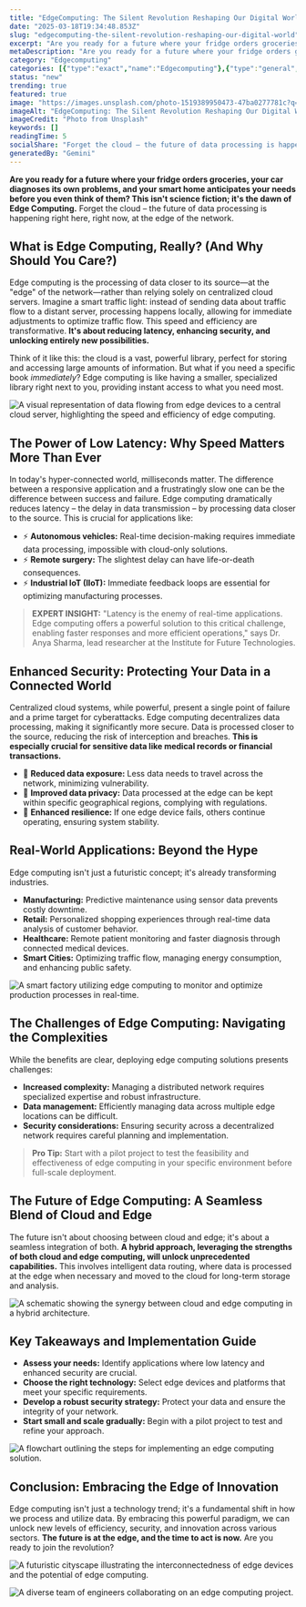 ```yaml
---
title: "EdgeComputing: The Silent Revolution Reshaping Our Digital World"
date: "2025-03-18T19:34:48.853Z"
slug: "edgecomputing-the-silent-revolution-reshaping-our-digital-world"
excerpt: "Are you ready for a future where your fridge orders groceries, your car diagnoses its own problems, and your smart home anticipates your needs before you even think of them?  This isn't science fiction; it's the dawn of Edge Computing.  Forget the cloud – the future of data processing is happening right here, right now, at the edge of the network."
metaDescription: "Are you ready for a future where your fridge orders groceries, your car diagnoses its own problems, and your smart home anticipates your needs before you e..."
category: "Edgecomputing"
categories: [{"type":"exact","name":"Edgecomputing"},{"type":"general","name":"Technology"},{"type":"medium","name":"Networking"},{"type":"specific","name":"IoT"},{"type":"niche","name":"Fog Computing"}]
status: "new"
trending: true
featured: true
image: "https://images.unsplash.com/photo-1519389950473-47ba0277781c?q=85&w=1200&fit=max&fm=webp&auto=compress"
imageAlt: "EdgeComputing: The Silent Revolution Reshaping Our Digital World"
imageCredit: "Photo from Unsplash"
keywords: []
readingTime: 5
socialShare: "Forget the cloud – the future of data processing is happening at the edge of the network. Edge computing isn't just faster; it's the key to unlocking entirely new possibilities."
generatedBy: "Gemini"
---
```




**Are you ready for a future where your fridge orders groceries, your car diagnoses its own problems, and your smart home anticipates your needs before you even think of them?  This isn't science fiction; it's the dawn of Edge Computing.**  Forget the cloud – the future of data processing is happening right here, right now, at the edge of the network.

## What is Edge Computing, Really? (And Why Should You Care?)

Edge computing is the processing of data closer to its source—at the "edge" of the network—rather than relying solely on centralized cloud servers. Imagine a smart traffic light: instead of sending data about traffic flow to a distant server, processing happens locally, allowing for immediate adjustments to optimize traffic flow. This speed and efficiency are transformative.  **It's about reducing latency, enhancing security, and unlocking entirely new possibilities.**

Think of it like this: the cloud is a vast, powerful library, perfect for storing and accessing large amounts of information. But what if you need a specific book *immediately*?  Edge computing is like having a smaller, specialized library right next to you, providing instant access to what you need most.

![A visual representation of data flowing from edge devices to a central cloud server, highlighting the speed and efficiency of edge computing.](https://via.placeholder.com/800x400?text=Loading+Image)

## The Power of Low Latency: Why Speed Matters More Than Ever

In today's hyper-connected world, milliseconds matter.  The difference between a responsive application and a frustratingly slow one can be the difference between success and failure. Edge computing dramatically reduces latency – the delay in data transmission – by processing data closer to the source. This is crucial for applications like:

* ⚡ **Autonomous vehicles:**  Real-time decision-making requires immediate data processing, impossible with cloud-only solutions.
* ⚡ **Remote surgery:**  The slightest delay can have life-or-death consequences.
* ⚡ **Industrial IoT (IIoT):**  Immediate feedback loops are essential for optimizing manufacturing processes.

> **EXPERT INSIGHT:**  "Latency is the enemy of real-time applications. Edge computing offers a powerful solution to this critical challenge, enabling faster responses and more efficient operations," says Dr. Anya Sharma, lead researcher at the Institute for Future Technologies.

## Enhanced Security: Protecting Your Data in a Connected World

Centralized cloud systems, while powerful, present a single point of failure and a prime target for cyberattacks. Edge computing decentralizes data processing, making it significantly more secure.  Data is processed closer to the source, reducing the risk of interception and breaches.  **This is especially crucial for sensitive data like medical records or financial transactions.**

* 🔑 **Reduced data exposure:** Less data needs to travel across the network, minimizing vulnerability.
* 🔑 **Improved data privacy:** Data processed at the edge can be kept within specific geographical regions, complying with regulations.
* 🔑 **Enhanced resilience:** If one edge device fails, others continue operating, ensuring system stability.

## Real-World Applications: Beyond the Hype

Edge computing isn't just a futuristic concept; it's already transforming industries.

* **Manufacturing:** Predictive maintenance using sensor data prevents costly downtime.
* **Retail:** Personalized shopping experiences through real-time data analysis of customer behavior.
* **Healthcare:** Remote patient monitoring and faster diagnosis through connected medical devices.
* **Smart Cities:** Optimizing traffic flow, managing energy consumption, and enhancing public safety.

![A smart factory utilizing edge computing to monitor and optimize production processes in real-time.](https://via.placeholder.com/800x400?text=Loading+Image)

## The Challenges of Edge Computing: Navigating the Complexities

While the benefits are clear, deploying edge computing solutions presents challenges:

* **Increased complexity:** Managing a distributed network requires specialized expertise and robust infrastructure.
* **Data management:** Efficiently managing data across multiple edge locations can be difficult.
* **Security considerations:** Ensuring security across a decentralized network requires careful planning and implementation.

> **Pro Tip:** Start with a pilot project to test the feasibility and effectiveness of edge computing in your specific environment before full-scale deployment.

## The Future of Edge Computing: A Seamless Blend of Cloud and Edge

The future isn't about choosing between cloud and edge; it's about a seamless integration of both.  **A hybrid approach, leveraging the strengths of both cloud and edge computing, will unlock unprecedented capabilities.**  This involves intelligent data routing, where data is processed at the edge when necessary and moved to the cloud for long-term storage and analysis.

![A schematic showing the synergy between cloud and edge computing in a hybrid architecture.](https://via.placeholder.com/800x400?text=Loading+Image)

## Key Takeaways and Implementation Guide

* **Assess your needs:** Identify applications where low latency and enhanced security are crucial.
* **Choose the right technology:** Select edge devices and platforms that meet your specific requirements.
* **Develop a robust security strategy:** Protect your data and ensure the integrity of your network.
* **Start small and scale gradually:** Begin with a pilot project to test and refine your approach.

![A flowchart outlining the steps for implementing an edge computing solution.](https://via.placeholder.com/800x400?text=Loading+Image)

## Conclusion: Embracing the Edge of Innovation

Edge computing isn't just a technology trend; it's a fundamental shift in how we process and utilize data.  By embracing this powerful paradigm, we can unlock new levels of efficiency, security, and innovation across various sectors.  **The future is at the edge, and the time to act is now.**  Are you ready to join the revolution?

![A futuristic cityscape illustrating the interconnectedness of edge devices and the potential of edge computing.](https://via.placeholder.com/800x400?text=Loading+Image)

![A diverse team of engineers collaborating on an edge computing project.](https://via.placeholder.com/800x400?text=Loading+Image)


<div class="reading-progress-container">
  <div id="reading-progress" class="reading-progress"></div>
</div>
